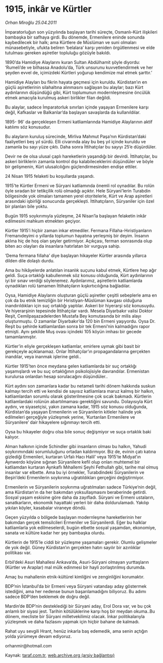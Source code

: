 # 1915, inkâr ve Kürtler

*Orhan Miroğlu 25.04.2011*

<div class="yazi"><p>İmparatorluğun son yüzyılında başlayan tarihi süreçte, Osmanlı-Kürt ilişkileri bambaşka bir safhaya girdi. Bu dönemde, Ermenilere eninde sonunda kaybedilecek bir halk; ama Kürtlere de Müslüman ve suni olmaları münasebetiyle, ufukta beliren ‘belalara’ karşı yeniden örgütlenmesi ve elde tutulması gereken aşiretler topluluğu gözüyle bakıldı.</p>
<p>1890’da Hamidiye Alaylarını kuran Sultan Abdülhamit şöyle diyordu: ‘Rumeli’de ve bilhassa Anadolu’da, Türk unsurunu kuvvetlendirmek ve her şeyden evvel de, içimizdeki Kürtleri yoğurup kendimize mal etmek şarttır.’</p>
<p>Hamidiye Alayları bu fikrin hayata geçmesi için kuruldu. Kürdistan’ın en güçlü aşiretlerinin silahaltına alınmasını sağlayan bu alaylar; bazı Kürt aydınlarının düşündüğü gibi, Kürt toplumunun modernleşmesine öncülük etmek amacıyla kurulmuş askeri birlikler filan değildi.</p>
<p>Bu alaylar, sadece İmparatorluk sınırları içinde yaşayan Ermenilere karşı değil, Kafkaslar ve Balkanlar’da başlayan savaşlarda da kullanıldılar.</p>
<p>1895- 96’ da gerçekleşen Ermeni katliamlarında Hamidiye Alaylarının aktif katılımı söz konusudur.</p>
<p>Bu alayların kuruluş sürecinde, Mirliva Mahmut Paşa’nın Kürdistan’daki faaliyetleri beş yıl sürdü. Elli civarında alay bu beş yıl içinde kuruldu ve zamanla bu sayı yüze çıktı. Daha sonra İttihatçılar bu sayıyı 25’e düşürdüler.</p>
<p>Devir ne de olsa ulusal çaplı hareketlerin yaşandığı bir devirdi. İttihatçılar, bu askeri birliklerin zamanla kontrol dışı kalabileceklerini düşündüler ve böyle bir gelişmenin, Kürt ulusalcılığını güçlendirmesinden endişe ettiler.</p>
<p>24 Nisan 1915 felaketi bu koşullarda yaşandı.</p>
<p>1915’te Kürtler Ermeni ve Süryani katliamında önemli rol oynadılar. Bu rolün öyle sıradan bir tetikçilik rolü olmadığı açıktır. Hele Süryani’lerin Turabdin bölgesinde yok olmaları tamamen yerel otoritelerle, Kürt ve Arap aşiretleri arasındaki işbirliği sonucunda gerçekleşti. İttihatçıların, Süryaniler için özel bir planları bile yoktu.</p>
<p>Bugün 1915 soykırımıyla yüzleşme, 24 Nisan’la başlayan felaketin inkâr edilmesini mahkum etmekten geçiyor.</p>
<p>Kürtler 1915’i hiçbir zaman inkar etmediler. Fermana Fillaha-Hıristiyanların Fremanıdeyimi o yıllarda toplumun hayatına yerleşmiş bir deyim. İnsanın aklına hiç de hoş olan şeyler getirmiyor. Açıkçası, ferman sonrasında olup biten acı olayları da insanlara hatırlatan bir vurguya sahip.</p>
<p>‘Dema fermana fıllaha’ diye başlayan hikayeler Kürtler arasında yıllarca dilden dile dolaştı durdu.</p>
<p>Ama bu hikâyelerde anlatılan insanlık suçunu kabul etmek, Kürtlere hep ağır geldi. Suça ortaklığı kabullenmek söz konusu olduğunda, Kürt aydınlarının iyi bir sınav verdiği söylenemez. Aydınlarımız, aşiretlerin katliamlarda oynadıkları rolü tamamen İttihatçıların kışkırtıcılığına bağladılar.</p>
<p>Oysa, Hamidiye Alaylarını oluşturan güçlü aşiretler çeşitli sebeplerle ama en çok da bu etnik temizliğin bir Hıristiyan-Müslüman kavgası olduğuna inandırıldıkları için suç ortaklığı yaptılar. Askeri bir hiyerarşi söz konusuydu. Ve hiyerarşinin tepesinde İttihatçılar vardı. Mesela Diyarbakır valisi Doktor Reşit, Cemilpaşazadelerden Mustafa Bey komutasında bir milis alayı oluşturmuştu. O zamanlar Diyarbakır’da 120 bin Ermeni yaşıyordu. Oysa Dr. Reşit bu şehirde katliamlardan sonra bir tek Ermeni’nin kalmadığını rapor etmişti. Aynı şekilde Muş ovası içindeki 105 köyün imhası bir gecede tamamlanmıştır.</p>
<p>Kürtler’in eliyle gerçekleşen katliamlar, emirlere uymak gibi basit bir gerekçeyle açıklanamaz. Onlar İttihatçılar’ın propagandalarına gerçekten inandılar, veya inanmak işlerine geldi..</p>
<p>Kürtler 1915’ten önce meydana gelen katliamlarda bir suç ortaklığı yaşamışlardı ve bu suç ortaklığının psikolojisiyle davrandılar. Ermenistan kurulursa onlardan hesap sorulacağını düşündüler..</p>
<p>Kürt aydını son zamanlara kadar bu netameli tarihi dönem hakkında suskun kalmayı tercih etti ve kendisi de sayısız katliamlara maruz kalmış bir halkın, katliamlardan sorumlu olarak gösterilmesine çok sıcak bakmadı. Kürtlerin katliamlardaki rolünün abartılmaması gerektiğini savundu. Dolayısıyla Kürt aydını, ve siyasetçisi, yakın zamana kadar, 1915 söz konusu olduğunda, Kürdistan’da yaşayan Ermenilerin ve Süryanilerin kitleler halinde yok edilmeleri gerçeğiyle yüzleşmek yerine, ‘Kurtarılan Ermenilere ve Süryanilere’ dair hikayelere sığınmayı tercih etti.</p>
<p>Oysa bu hikayeler doğru olsa bile sonuç değişmiyor ve suça ortaklık baki kalıyor.</p>
<p>Alman halkının içinde Schindler gibi insanların olması bu halkın, Yahudi soykırımındaki sorumluluğunu ortadan kaldırmıyor. Biz de, evinin çatı katına gizlediği Ermenileri, kurtaran Urfalı Hacı Halil’ veya 1915’te Midyat’ın Aynwerdo köyüne sığınan Süryanilere kefil olup onları muhtemel bir katliamdan kurtaran Aynkaflı Mıhallemi Şeyhi Fethullah gibi, tarihe mal olmuş insanlar var elbette. Ama bu iyi örnekler, Turabdindeki Süryanilerin ve Beşiri’deki Ermenilerin soykırıma uğratıldıkları gerçeğini değiştirmiyor.</p>
<p>Ermenilerin ve Süryanilerin soykırıma uğratılmaları sadece Türkiye’nin değil, ama Kürdistan’ın da her bakımdan yoksullaşmasını beraberinde getirdi. Sosyal yaşam eskisine göre daha da zayıfladı. Süryani ve Ermeni ustaların, sanatkarların, ekonomik hayattaki yerleri bir daha doldurulamadı. Yakılıp yıkılan köyler, kasabalar viraneye döndü.</p>
<p>Geçen yüzyılda o bölgede başlayan modernleşme hareketlerinin her bakımdan gerçek temsilcileri Ermeniler ve Süryanilerdi. Eğer bu halklar katliamlarla yok edilmeselerdi, bugün elbette sosyal yaşamdan, ekonomiye, sanata ve kültüre kadar her şey bambaşka olurdu.</p>
<p>Kürtlerin de 1915’le ciddi bir yüzleşme yaşamaları gerekir. Olumlu gelişmeler de yok değil. Güney Kürdistan’ın gerçekten hatırı sayılır bir azınlıklar politikası var.</p>
<p>Erbil’deki Asuri Mahallesi Ankava’da, Asuri-Süryani olmayan yurttaşların (Kürtler ve Araplar) mal mülk edinmesi bir hayli zorlaştırılmış durumda.</p>
<p>Amaç bu mahallenin etnik-kültürel kimliğini ve zenginliğini korumaktır.</p>
<p>BDP’nin İstanbul’da bir Ermeni veya Süryani vatandaşı aday göstermek istediğini, ama her nedense bunun başarılamadığını biliyoruz. Bu adımı sadece BDP’den beklemek de doğru değil.</p>
<p>Mardin’de BDP’nin desteklediği bir Süryani aday, Erol Dora var, ve bu çok anlamlı bir siyasi jest. Tarihin kötülüklerine karşı hoş bir meydan okuma..Bu dönem, mecliste bir Süryani milletvekilimiz olacak. İnkar politikalarıyla yüzleşmek ve daha fazlasını yapmak için hiçbir bahane de kalmadı.</p>
<p>Rahat uyu sevgili Hrant, henüz inkarla baş edemedik, ama senin açtığın yolda yürümeye devam ediyoruz.</p>
<p>orhanmir@hotmail.com</p>
</div>

Kaynak: [taraf.com.tr](http://www.taraf.com.tr/orhan-miroglu/makale-1915-inkar-ve-kurtler.htm), [web.archive.org (arşiv bağlantısı)](http://web.archive.org/web/20130721144646/http://www.taraf.com.tr/orhan-miroglu/makale-1915-inkar-ve-kurtler.htm)
